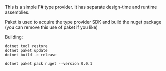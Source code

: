 
This is a simple F# type provider.  It has separate design-time and runtime assemblies.

Paket is used to acquire the type provider SDK and build the nuget package (you can remove this use of paket if you like)

Building:

    dotnet tool restore
    dotnet paket update
    dotnet build -c release

    dotnet paket pack nuget --version 0.0.1
